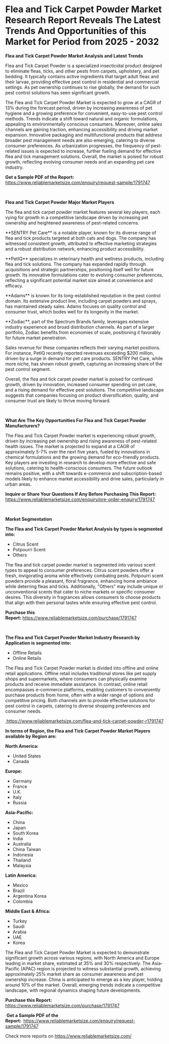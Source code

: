 <p><h1>Flea and Tick Carpet Powder Market Research Report Reveals The Latest Trends And Opportunities of this Market for Period from 2025 - 2032</h1></p><p><strong>Flea and Tick Carpet Powder Market Analysis and Latest Trends</strong></p>
<p><p>Flea and Tick Carpet Powder is a specialized insecticidal product designed to eliminate fleas, ticks, and other pests from carpets, upholstery, and pet bedding. It typically contains active ingredients that target adult fleas and their larvae, providing effective pest control in residential and commercial settings. As pet ownership continues to rise globally, the demand for such pest control solutions has seen significant growth.</p><p>The Flea and Tick Carpet Powder Market is expected to grow at a CAGR of 13% during the forecast period, driven by increasing awareness of pet hygiene and a growing preference for convenient, easy-to-use pest control methods. Trends indicate a shift toward natural and organic formulations, appealing to environmentally conscious consumers. Moreover, online sales channels are gaining traction, enhancing accessibility and driving market expansion. Innovative packaging and multifunctional products that address broader pest management needs are also emerging, catering to diverse consumer preferences. As urbanization progresses, the frequency of pest-related issues is expected to increase, further fueling demand for effective flea and tick management solutions. Overall, the market is poised for robust growth, reflecting evolving consumer needs and an expanding pet care industry.</p></p>
<p><strong>Get a Sample PDF of the Report:&nbsp;</strong> <a href="https://www.reliablemarketsize.com/enquiry/request-sample/1791747?utm_campaign=2334&utm_medium=2&utm_source=Github&utm_content=ia&utm_term=04042025&utm_id=flea-and-tick-carpet-powder">https://www.reliablemarketsize.com/enquiry/request-sample/1791747</a></p>
<p>&nbsp;</p>
<p><strong>Flea and Tick Carpet Powder Major Market Players</strong></p>
<p><p>The flea and tick carpet powder market features several key players, each vying for growth in a competitive landscape driven by increasing pet ownership and heightened awareness of pest-related concerns.</p><p>**SENTRY Pet Care** is a notable player, known for its diverse range of flea and tick products targeted at both cats and dogs. The company has witnessed consistent growth, attributed to effective marketing strategies and a robust distribution network, enhancing product accessibility.</p><p>**PetIQ** specializes in veterinary health and wellness products, including flea and tick solutions. The company has expanded rapidly through acquisitions and strategic partnerships, positioning itself well for future growth. Its innovative formulations cater to evolving consumer preferences, reflecting a significant potential market size aimed at convenience and efficacy.</p><p>**Adams** is known for its long-established reputation in the pest control domain. Its extensive product line, including carpet powders and sprays, has maintained steady sales. Adams focuses on quality control and consumer trust, which bodes well for its longevity in the market.</p><p>**Zodiac**, part of the Spectrum Brands family, leverages extensive industry experience and broad distribution channels. As part of a larger portfolio, Zodiac benefits from economies of scale, positioning it favorably for future market penetration.</p><p>Sales revenue for these companies reflects their varying market positions. For instance, PetIQ recently reported revenues exceeding $200 million, driven by a surge in demand for pet care products. SENTRY Pet Care, while more niche, has shown robust growth, capturing an increasing share of the pest control segment.</p><p>Overall, the flea and tick carpet powder market is poised for continued growth, driven by innovation, increased consumer spending on pet care, and a rising demand for effective pest solutions. The competitive landscape suggests that companies focusing on product diversification, quality, and consumer trust are likely to thrive moving forward.</p></p>
<p>&nbsp;</p>
<p><strong>What Are The Key Opportunities For Flea and Tick Carpet Powder Manufacturers?</strong></p>
<p><p>The Flea and Tick Carpet Powder market is experiencing robust growth, driven by increasing pet ownership and rising awareness of pest-related health issues. The market is projected to expand at a CAGR of approximately 5-7% over the next five years, fueled by innovations in chemical formulations and the growing demand for eco-friendly products. Key players are investing in research to develop more effective and safe solutions, catering to health-conscious consumers. The future outlook remains positive, with a shift towards e-commerce and subscription-based models likely to enhance market accessibility and drive sales, particularly in urban areas.</p></p>
<p><strong>Inquire or Share Your Questions If Any Before Purchasing This Report:</strong> <a href="https://www.reliablemarketsize.com/enquiry/pre-order-enquiry/1791747?utm_campaign=2334&utm_medium=2&utm_source=Github&utm_content=ia&utm_term=04042025&utm_id=flea-and-tick-carpet-powder">https://www.reliablemarketsize.com/enquiry/pre-order-enquiry/1791747</a></p>
<p>&nbsp;</p>
<p><strong>Market Segmentation</strong></p>
<p><strong>The Flea and Tick Carpet Powder Market Analysis by types is segmented into:</strong></p>
<p><ul><li>Citrus Scent</li><li>Potpourri Scent</li><li>Others</li></ul></p>
<p><p>The flea and tick carpet powder market is segmented into various scent types to appeal to consumer preferences. Citrus scent powders offer a fresh, invigorating aroma while effectively combating pests. Potpourri scent powders provide a pleasant, floral fragrance, enhancing home ambiance while deterring fleas and ticks. Additionally, "Others" may include unique or unconventional scents that cater to niche markets or specific consumer desires. This diversity in fragrances allows consumers to choose products that align with their personal tastes while ensuring effective pest control.</p></p>
<p><strong>Purchase this Report:&nbsp;</strong><a href="https://www.reliablemarketsize.com/purchase/1791747?utm_campaign=2334&utm_medium=2&utm_source=Github&utm_content=ia&utm_term=04042025&utm_id=flea-and-tick-carpet-powder">https://www.reliablemarketsize.com/purchase/1791747</a></p>
<p>&nbsp;</p>
<p><strong>The Flea and Tick Carpet Powder Market Industry Research by Application is segmented into:</strong></p>
<p><ul><li>Offline Retails</li><li>Online Retails</li></ul></p>
<p><p>The Flea and Tick Carpet Powder market is divided into offline and online retail applications. Offline retail includes traditional stores like pet supply shops and supermarkets, where consumers can physically examine products and receive immediate assistance. In contrast, online retail encompasses e-commerce platforms, enabling customers to conveniently purchase products from home, often with a wider range of options and competitive pricing. Both channels aim to provide effective solutions for pest control in carpets, catering to diverse shopping preferences and consumer needs.</p></p>
<p><a href="https://www.reliablemarketsize.com/flea-and-tick-carpet-powder-r1791747?utm_campaign=2334&utm_medium=2&utm_source=Github&utm_content=ia&utm_term=04042025&utm_id=flea-and-tick-carpet-powder">&nbsp;https://www.reliablemarketsize.com/flea-and-tick-carpet-powder-r1791747</a></p>
<p><strong>In terms of Region, the Flea and Tick Carpet Powder Market Players available by Region are:</strong></p>
<p>
    <p> <strong> North America: </strong>
        <ul>
            <li>United States</li>
            <li>Canada</li>
        </ul>
        </p> 
    <p> <strong> Europe: </strong>
        <ul>
            <li>Germany</li>
            <li>France</li>
            <li>U.K.</li>
            <li>Italy</li>
            <li>Russia</li>
        </ul>
        </p> 
    <p> <strong> Asia-Pacific: </strong>
        <ul>
            <li>China</li>
            <li>Japan</li>
            <li>South Korea</li>
            <li>India</li>
            <li>Australia</li>
            <li>China Taiwan</li>
            <li>Indonesia</li>
            <li>Thailand</li>
            <li>Malaysia</li>
        </ul>
        </p> 
    <p> <strong> Latin America: </strong>
        <ul>
            <li>Mexico</li>
            <li>Brazil</li>
            <li>Argentina Korea</li>
            <li>Colombia</li>
        </ul>
        </p> 
    <p> <strong> Middle East & Africa: </strong>
        <ul>
            <li>Turkey</li>
            <li>Saudi</li>
            <li>Arabia</li>
            <li>UAE</li>
            <li>Korea</li>
        </ul>
    </p>
    </p>
<p><p>The Flea and Tick Carpet Powder Market is expected to demonstrate significant growth across various regions, with North America and Europe leading in market share, estimated at 35% and 30% respectively. The Asia-Pacific (APAC) region is projected to witness substantial growth, achieving approximately 25% market share as consumer awareness and pet ownership increase. China is anticipated to emerge as a key player, holding around 10% of the market. Overall, emerging trends indicate a competitive landscape, with regional dynamics shaping future developments.</p></p>
<p><strong>Purchase this Report: </strong><a href="https://www.reliablemarketsize.com/purchase/1791747?utm_campaign=2334&utm_medium=2&utm_source=Github&utm_content=ia&utm_term=04042025&utm_id=flea-and-tick-carpet-powder">https://www.reliablemarketsize.com/purchase/1791747</a></p>
<p>&nbsp;<strong>Get a Sample PDF of the Report:&nbsp;&nbsp;</strong><a href="https://www.reliablemarketsize.com/enquiry/request-sample/1791747?utm_campaign=2334&utm_medium=2&utm_source=Github&utm_content=ia&utm_term=04042025&utm_id=flea-and-tick-carpet-powder">https://www.reliablemarketsize.com/enquiry/request-sample/1791747</a></p>
<p><strong></strong></p>
<p>Check more reports on <a href="https://www.reliablemarketsize.com/?utm_campaign=2334&utm_medium=2&utm_source=Github&utm_content=ia&utm_term=04042025&utm_id=flea-and-tick-carpet-powder">https://www.reliablemarketsize.com/</a></p>